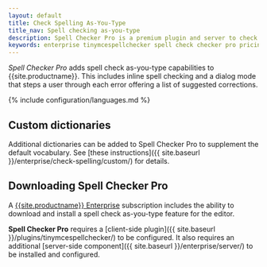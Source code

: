 ```yaml
---
layout: default
title: Check Spelling As-You-Type
title_nav: Spell checking as-you-type
description: Spell Checker Pro is a premium plugin and server to check spelling as-you-type.
keywords: enterprise tinymcespellchecker spell check checker pro pricing
---
```


_Spell Checker Pro_ adds spell check as-you-type capabilities to {{site.productname}}. This includes inline spell checking and a dialog mode that steps a user through each error offering a list of suggested corrections.

{% include configuration/languages.md %}

## Custom dictionaries
Additional dictionaries can be added to Spell Checker Pro to supplement the default vocabulary. See [these instructions]({{ site.baseurl }}/enterprise/check-spelling/custom/) for details.

## Downloading Spell Checker Pro

A [{{site.productname}} Enterprise](https://www.tinymce.com/pricing/) subscription includes the ability to download and install a spell check as-you-type feature for the editor.

**Spell Checker Pro** requires a [client-side plugin]({{ site.baseurl }}/plugins/tinymcespellchecker/) to be configured. It also requires an additional [server-side component]({{ site.baseurl }}/enterprise/server/) to be installed and configured.
